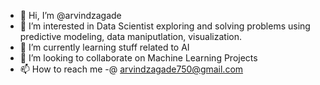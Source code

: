 - 👋 Hi, I’m @arvindzagade
- 👀 I’m interested in Data Scientist exploring and solving problems using predictive modeling, data maniputlation, visualization.
- 🌱 I’m currently learning stuff related to AI
- 💞️ I’m looking to collaborate on Machine Learning Projects
- 📫 How to reach me -@ arvindzagade750@gmail.com

<!---
arvindzagade/arvindzagade is a ✨ special ✨ repository because its `README.md` (this file) appears on your GitHub profile.
You can click the Preview link to take a look at your changes.
--->
